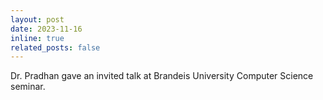 ```yaml
---
layout: post
date: 2023-11-16
inline: true 
related_posts: false
---
```


Dr. Pradhan gave an invited talk at Brandeis University Computer Science seminar.
